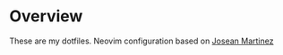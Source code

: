 # Overview
These are my dotfiles. Neovim configuration based on [Josean Martinez](https://www.josean.com/posts/how-to-setup-neovim-2024)
